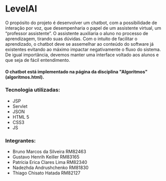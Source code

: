 # LevelAI

O propósito do projeto é desenvolver um chatbot, com a possibilidade de interação por voz, que desempenharia o papel de um assistente virtual, um “professor assistente”. O assistente auxiliaria o aluno no processo de aprendizagem, tirando suas dúvidas. Com o intuito de facilitar o aprendizado, o chatbot deve se assemelhar ao conteúdo do software já existentes evitando ao máximo impactar negativamente o fluxo do sistema. De igual importância, devemos manter uma interface voltado aos alunos e que seja de fácil entendimento.
#### O chatbot está implementado na página da disciplina "Algoritmos" (algoritmos.html).

### Tecnologia utilizadas:
* JSP
* Servlet
* JSON
* HTML 5
* CSS3
* JS
### Integrantes:
* Bruno Marcos da Silveira RM82463
* Gustavo Henrih Keiller RM83165
* Patrícia Erica Clares Lima RM82340
* Nadezhda Andrushchenko RM81830
* Thiago Chisato Hatada RM82127
